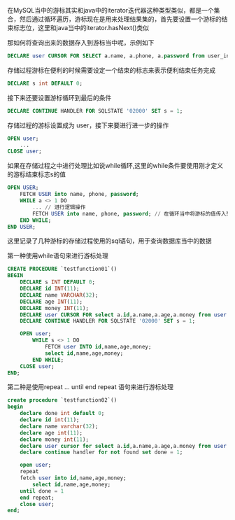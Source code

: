 
在MySQL当中的游标其实和java中的iterator迭代器这种类型类似，都是一个集合，然后通过循环遍历，游标现在是用来处理结果集的，首先要设置一个游标的结束标志位，这里和java当中的iterator.hasNext()类似

那如何将查询出来的数据存入到游标当中呢，示例如下

```sql
DECLARE user CURSOR FOR SELECT a.name, a.phone, a.password from user_info a; 
```

存储过程游标在便利的时候需要设定一个结束的标志来表示便利结束任务完成

```sql
DECLARE s int DEFAULT 0;
```

接下来还要设置游标循环到最后的条件

```sql
DECLARE CONTINUE HANDLER FOR SQLSTATE '02000' SET s = 1;
```

存储过程的游标设置成为 user，接下来要进行进一步的操作

```sql
OPEN user;
    ...
CLOSE user;
```

如果在存储过程之中进行处理比如说while循环,这里的while条件要使用刚才定义的游标结束标志s的值

```sql
OPEN USER;
    FETCH USER into name, phone, password;
    WHILE a <> 1 DO
        ... // 进行逻辑操作
        FETCH USER into name, phone, password; // 在循环当中将游标的值传入到变量当中
    END WHILE;  
END USER;
```

这里记录了几种游标的存储过程使用的sql语句，用于查询数据库当中的数据

第一种使用while语句来进行游标处理

```sql
CREATE PROCEDURE `testfunction01`()
BEGIN 
    DECLARE s INT DEFAULT 0;
    DECLARE id INT(11);
    DECLARE name VARCHAR(32);
    DECLARE age INT(11);
    DECLARE money INT(11);
    DECLARE user CURSOR FOR select a.id,a.name,a.age,a.money from user a;
    DECLARE CONTINUE HANDLER FOR SQLSTATE '02000' SET s = 1;

    OPEN user;
        WHILE s <> 1 DO 
            FETCH user INTO id,name,age,money;
            select id,name,age,money;
        END WHILE;
    CLOSE user;
END;
```

第二种是使用repeat ... until end repeat 语句来进行游标处理

```sql
create procedure `testfunction02`()
begin 
    declare done int default 0;
    declare id int(11);
    declare name varchar(32);
    declare age int(11);
    declare money int(11);
    declare user cursor for select a.id,a.name,a.age,a.money from user a;
    declare continue handler for not found set done = 1;

    open user;
    repeat
	fetch user into id,name,age,money;
        select id,name,age,money;
    until done = 1
    end repeat;
    close user;
end;
```
